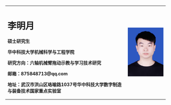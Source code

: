 <table border="0">
  <tr>    
    <td width="75%">
      <h1>李明月</h1>
      <p><b>硕士研究生</b></p>
      <p><b>华中科技大学机械科学与工程学院</b></p>
      <p><b>研究方向：六轴机械臂拖动示教与学习技术研究<p><b>
      <p><b>邮箱：875848713@qq.com</b></p>
      <p><b>地址：武汉市洪山区珞喻路1037号华中科技大学数字制造与装备技术国家重点实验室</b></p>
    </td>
    <td width="25%">
      <img src="/IMG_4477(20200627-044659).JPG" width="100%">
    </td>
  </tr>
</table>
